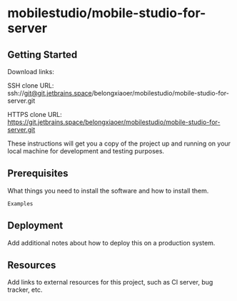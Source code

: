 # mobilestudio/mobile-studio-for-server



## Getting Started

Download links:

SSH clone URL: ssh://git@git.jetbrains.space/belongxiaoer/mobilestudio/mobile-studio-for-server.git

HTTPS clone URL: https://git.jetbrains.space/belongxiaoer/mobilestudio/mobile-studio-for-server.git



These instructions will get you a copy of the project up and running on your local machine for development and testing purposes.

## Prerequisites

What things you need to install the software and how to install them.

```
Examples
```

## Deployment

Add additional notes about how to deploy this on a production system.

## Resources

Add links to external resources for this project, such as CI server, bug tracker, etc.
